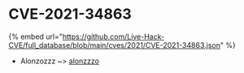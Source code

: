 # CVE-2021-34863
{% embed url="https://github.com/Live-Hack-CVE/full_database/blob/main/cves/2021/CVE-2021-34863.json" %}

* Alonzozzz ~> [alonzzzo](https://www.alice-snow.ru/2021/database/cve-2021-34863/alonzzzo-alonzozzz)